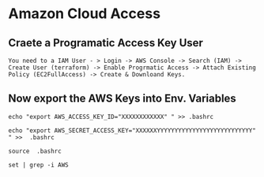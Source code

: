 # Amazon Cloud Access

## Craete a Programatic Access Key User

```
You need to a IAM User - > Login -> AWS Console -> Search (IAM) -> Create User (terraform) -> Enable Progrmatic Access -> Attach Existing Policy (EC2FullAccess) -> Create & Downloand Keys.

```

## Now export the AWS Keys into Env. Variables

```
echo "export AWS_ACCESS_KEY_ID="XXXXXXXXXXXX" " >> .bashrc
```

```
echo "export AWS_SECRET_ACCESS_KEY="XXXXXXYYYYYYYYYYYYYYYYYYYYYYYYYYY" " >>  .bashrc
```

```
source  .bashrc
```

```
set | grep -i AWS
```

